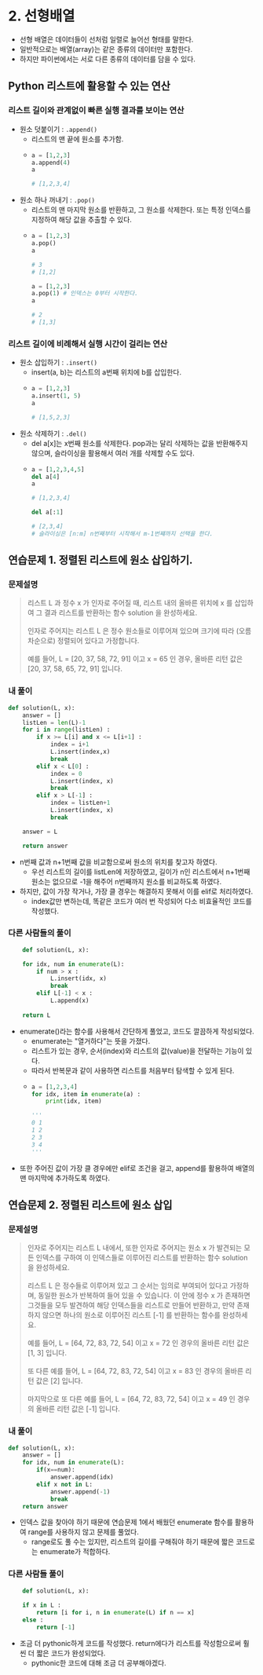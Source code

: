 # 2. 선형배열

- 선형 배열은 데이터들이 선처럼 일렬로 늘어선 형태를 말한다. 
- 일반적으로는 배열(array)는 같은 종류의 데이터만 포함한다.
- 하지만 파이썬에서는 서로 다른 종류의 데이터를 담을 수 있다.

## Python 리스트에 활용할 수 있는 연산

### 리스트 길이와 관계없이 빠른 실행 결과를 보이는 연산

- 원소 덧붙이기 : ```.append()```
  - 리스트의 맨 끝에 원소를 추가함.
  - ``` python
    a = [1,2,3]
    a.append(4)
    a
    
    # [1,2,3,4]
    ```
- 원소 하나 꺼내기 : ```.pop()```
  - 리스트의 맨 마지막 원소를 반환하고, 그 원소를 삭제한다. 또는 특정 인덱스를 지정하여 해당 값을 추출할 수 있다.
  - ``` python
    a = [1,2,3]
    a.pop()
    a

    # 3
    # [1,2]

    a = [1,2,3]
    a.pop(1) # 인덱스는 0부터 시작한다.
    a

    # 2
    # [1,3]
    ```
  
### 리스트 길이에 비례해서 실행 시간이 걸리는 연산
- 원소 삽입하기 : ```.insert()```
  - insert(a, b)는 리스트의 a번째 위치에 b를 삽입한다.
  - ``` python
    a = [1,2,3]
    a.insert(1, 5)
    a

    # [1,5,2,3]
    ```
- 원소 삭제하기 : ```.del()```
  - del a[x]는 x번째 원소를 삭제한다. pop과는 달리 삭제하는 값을 반환해주지 않으며, 슬라이싱을 활용해서 여러 개를 삭제할 수도 있다.
  - ``` python
    a = [1,2,3,4,5]
    del a[4]
    a
    
    # [1,2,3,4]

    del a[:1]

    # [2,3,4]
    # 슬라이싱은 [n:m] n번째부터 시작해서 m-1번쨰까지 선택을 한다.
    ```

## 연습문제 1. 정렬된 리스트에 원소 삽입하기.

### 문제설명
> 리스트 L 과 정수 x 가 인자로 주어질 때, 리스트 내의 올바른 위치에 x 를 삽입하여 그 결과 리스트를 반환하는 함수 solution 을 완성하세요. <br><br>
 인자로 주어지는 리스트 L 은 정수 원소들로 이루어져 있으며 크기에 따라 (오름차순으로) 정렬되어 있다고 가정합니다. <br><br>
 예를 들어, L = [20, 37, 58, 72, 91] 이고 x = 65 인 경우, 올바른 리턴 값은 [20, 37, 58, 65, 72, 91] 입니다.

### 내 풀이

``` python
def solution(L, x):
    answer = []
    listLen = len(L)-1
    for i in range(listLen) :
        if x >= L[i] and x <= L[i+1] :
            index = i+1
            L.insert(index,x)
            break
        elif x < L[0] :
            index = 0
            L.insert(index, x)
            break
        elif x > L[-1] :
            index = listLen+1
            L.insert(index, x)
            break

    answer = L

    return answer
```

- n번째 값과 n+1번째 값을 비교함으로써 원소의 위치를 찾고자 하였다.
  - 우선 리스트의 길이를 listLen에 저장하였고, 길이가 n인 리스트에서 n+1번째 원소는 없으므로 -1을 해주어 n번째까지 원소를 비교하도록 하였다.
- 하지만, 값이 가장 작거나, 가장 클 경우는 해결하지 못해서 이를 elif로 처리하였다.
  - index값만 변하는데, 똑같은 코드가 여러 번 작성되어 다소 비효율적인 코드를 작성했다.


### 다른 사람들의 풀이
``` python
    def solution(L, x):

    for idx, num in enumerate(L):
        if num > x :
            L.insert(idx, x)
            break
        elif L[-1] < x :
            L.append(x)
            
    return L
```
- enumerate()라는 함수를 사용해서 간단하게 풀었고, 코드도 깔끔하게 작성되었다.
  - enumerate는 "열거하다"는 뜻을 가졌다.
  - 리스트가 있는 경우, 순서(index)와 리스트의 값(value)을 전달하는 기능이 있다. 
  - 따라서 반복문과 같이 사용하면 리스트를 처음부터 탐색할 수 있게 된다.
  - ``` python
    a = [1,2,3,4]
    for idx, item in enumerate(a) :
        print(idx, item)

    '''
    0 1
    1 2
    2 3
    3 4
    '''
    ```
- 또한 주어진 값이 가장 클 경우에만 elif로 조건을 걸고, append를 활용하여 배열의 맨 마지막에 추가하도록 하였다.

## 연습문제 2. 정렬된 리스트에 원소 삽입

### 문제설명
> 인자로 주어지는 리스트 L 내에서, 또한 인자로 주어지는 원소 x 가 발견되는 모든 인덱스를 구하여 이 인덱스들로 이루어진 리스트를 반환하는 함수 solution 을 완성하세요. <br><br>
 리스트 L 은 정수들로 이루어져 있고 그 순서는 임의로 부여되어 있다고 가정하며, 동일한 원소가 반복하여 들어 있을 수 있습니다. 이 안에 정수 x 가 존재하면 그것들을 모두 발견하여 해당 인덱스들을 리스트로 만들어 반환하고, 만약 존재하지 않으면 하나의 원소로 이루어진 리스트 [-1] 를 반환하는 함수를 완성하세요. <br><br>
 예를 들어, L = [64, 72, 83, 72, 54] 이고 x = 72 인 경우의 올바른 리턴 값은 [1, 3] 입니다. <br><br>
 또 다른 예를 들어, L = [64, 72, 83, 72, 54] 이고 x = 83 인 경우의 올바른 리턴 값은 [2] 입니다. <br><br>
 마지막으로 또 다른 예를 들어, L = [64, 72, 83, 72, 54] 이고 x = 49 인 경우의 올바른 리턴 값은 [-1] 입니다.

### 내 풀이

``` python
def solution(L, x):
    answer = []
    for idx, num in enumerate(L):
        if(x==num):
            answer.append(idx)
        elif x not in L:
            answer.append(-1)
            break
    return answer
```

- 인덱스 값을 찾아야 하기 때문에 연습문제 1에서 배웠던 enumerate 함수를 활용하여 range를 사용하지 않고 문제를 풀었다. 
  - range로도 풀 수는 있지만, 리스트의 길이를 구해줘야 하기 때문에 짧은 코드로는 enumerate가 적합하다.

### 다른 사람들 풀이

``` python
    def solution(L, x):
    
    if x in L :
        return [i for i, n in enumerate(L) if n == x]
    else :
        return [-1]
```

- 조금 더 pythonic하게 코드를 작성했다. return에다가 리스트를 작성함으로써 훨씬 더 짧은 코드가 완성되었다.
  - pythonic한 코드에 대해 조금 더 공부해야겠다.